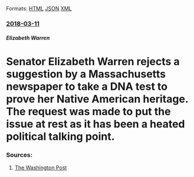 
Formats: [HTML](/news/2018/03/11/senator-elizabeth-warren-rejects-a-suggestion-by-a-massachusetts-newspaper-to-take-a-dna-test-to-prove-her-native-american-heritage-the-req.html)  [JSON](/news/2018/03/11/senator-elizabeth-warren-rejects-a-suggestion-by-a-massachusetts-newspaper-to-take-a-dna-test-to-prove-her-native-american-heritage-the-req.json)  [XML](/news/2018/03/11/senator-elizabeth-warren-rejects-a-suggestion-by-a-massachusetts-newspaper-to-take-a-dna-test-to-prove-her-native-american-heritage-the-req.xml)  

### [2018-03-11](/news/2018/03/11/index.md)

##### Elizabeth Warren
# Senator Elizabeth Warren rejects a suggestion by a Massachusetts newspaper to take a DNA test to prove her Native American heritage. The request was made to put the issue at rest as it has been a heated political talking point. 




### Sources:

1. [The Washington Post](https://www.washingtonpost.com/news/powerpost/wp/2018/03/11/elizabeth-warren-rejects-dna-test-to-settle-native-american-heritage-claim/?utm_term=.4b79efa05329)
